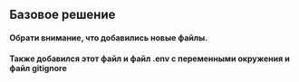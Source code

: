 ## Базовое решение

#### Обрати внимание, что добавились новые файлы. 

#### Также добавился этот файл и файл **.env** c переменными окружения и файл gitignore